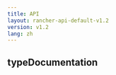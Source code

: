 ```yaml
---
title: API
layout: rancher-api-default-v1.2
version: v1.2
lang: zh
---
```


## typeDocumentation





